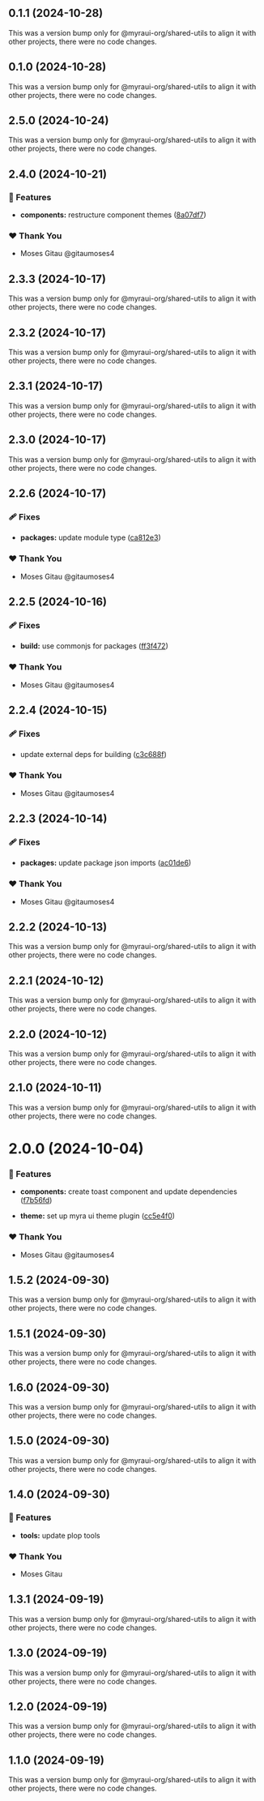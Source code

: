 ## 0.1.1 (2024-10-28)

This was a version bump only for @myraui-org/shared-utils to align it with other projects, there were no code changes.

## 0.1.0 (2024-10-28)

This was a version bump only for @myraui-org/shared-utils to align it with other projects, there were no code changes.

## 2.5.0 (2024-10-24)

This was a version bump only for @myraui-org/shared-utils to align it with other projects, there were no code changes.

## 2.4.0 (2024-10-21)


### 🚀 Features

- **components:** restructure component themes ([8a07df7](https://github.com/myraui-org/myraui/commit/8a07df7))


### ❤️  Thank You

- Moses Gitau @gitaumoses4

## 2.3.3 (2024-10-17)

This was a version bump only for @myraui-org/shared-utils to align it with other projects, there were no code changes.

## 2.3.2 (2024-10-17)

This was a version bump only for @myraui-org/shared-utils to align it with other projects, there were no code changes.

## 2.3.1 (2024-10-17)

This was a version bump only for @myraui-org/shared-utils to align it with other projects, there were no code changes.

## 2.3.0 (2024-10-17)

This was a version bump only for @myraui-org/shared-utils to align it with other projects, there were no code changes.

## 2.2.6 (2024-10-17)


### 🩹 Fixes

- **packages:** update module type ([ca812e3](https://github.com/myraui-org/myraui/commit/ca812e3))


### ❤️  Thank You

- Moses Gitau @gitaumoses4

## 2.2.5 (2024-10-16)


### 🩹 Fixes

- **build:** use commonjs for packages ([ff3f472](https://github.com/myraui-org/myraui/commit/ff3f472))


### ❤️  Thank You

- Moses Gitau @gitaumoses4

## 2.2.4 (2024-10-15)


### 🩹 Fixes

- update external deps for building ([c3c688f](https://github.com/myraui-org/myraui/commit/c3c688f))


### ❤️  Thank You

- Moses Gitau @gitaumoses4

## 2.2.3 (2024-10-14)


### 🩹 Fixes

- **packages:** update package json imports ([ac01de6](https://github.com/myraui-org/myraui/commit/ac01de6))


### ❤️  Thank You

- Moses Gitau @gitaumoses4

## 2.2.2 (2024-10-13)

This was a version bump only for @myraui-org/shared-utils to align it with other projects, there were no code changes.

## 2.2.1 (2024-10-12)

This was a version bump only for @myraui-org/shared-utils to align it with other projects, there were no code changes.

## 2.2.0 (2024-10-12)

This was a version bump only for @myraui-org/shared-utils to align it with other projects, there were no code changes.

## 2.1.0 (2024-10-11)

This was a version bump only for @myraui-org/shared-utils to align it with other projects, there were no code changes.

# 2.0.0 (2024-10-04)


### 🚀 Features

- **components:** create toast component and update dependencies ([f7b56fd](https://github.com/myraui-org/myraui/commit/f7b56fd))

- **theme:** set up myra ui theme plugin ([cc5e4f0](https://github.com/myraui-org/myraui/commit/cc5e4f0))


### ❤️  Thank You

- Moses Gitau @gitaumoses4

## 1.5.2 (2024-09-30)

This was a version bump only for @myraui-org/shared-utils to align it with other projects, there were no code changes.

## 1.5.1 (2024-09-30)

This was a version bump only for @myraui-org/shared-utils to align it with other projects, there were no code changes.

## 1.6.0 (2024-09-30)

This was a version bump only for @myraui-org/shared-utils to align it with other projects, there were no code changes.

## 1.5.0 (2024-09-30)

This was a version bump only for @myraui-org/shared-utils to align it with other projects, there were no code changes.

## 1.4.0 (2024-09-30)


### 🚀 Features

- **tools:** update plop tools


### ❤️  Thank You

- Moses Gitau

## 1.3.1 (2024-09-19)

This was a version bump only for @myraui-org/shared-utils to align it with other projects, there were no code changes.

## 1.3.0 (2024-09-19)

This was a version bump only for @myraui-org/shared-utils to align it with other projects, there were no code changes.

## 1.2.0 (2024-09-19)

This was a version bump only for @myraui-org/shared-utils to align it with other projects, there were no code changes.

## 1.1.0 (2024-09-19)

This was a version bump only for @myraui-org/shared-utils to align it with other projects, there were no code changes.
